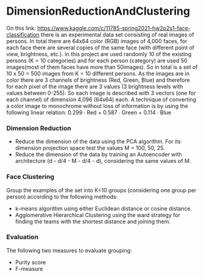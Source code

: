 # DimensionReductionAndClustering
On this link: https://www.kaggle.com/c/11785-spring2021-hw2p2s1-face-classification there is an experimental data set consisting of real images of persons.
In total there are 64x64 color (RGB) images of 4,000 faces, for each face there are several copies of the same face (with different point of view, brightness, etc.).
In this project are used randomly 10 of the existing persons (K = 10 categories) and for each person (category) are used 50 images(most of them faces have more than 50images).
So in total is a set of 10 x 50 = 500 images from K = 10 different persons. As the images are in color there are 3 channels of brightness (Red, Green, Blue)
and therefore for each pixel of the image there are 3 values (3 brightness levels with values between 0-255). So each image is described with 3 vectors (one for each channel)
of dimension 4,096 (64x64) each. A technique of converting a color image to monochrome without loss of information is by using the following linear relation:
0.299 ∙ Red + 0.587 ∙ Green + 0.114 ∙ Blue

### Dimension Reduction
- Reduce the dimension of the data using the PCA algorithm. For its dimension projection space test the values M = 100, 50, 25.
- Reduce the dimension of the data by training an Autoencoder with architecture (d - d/4 - M - d/4 - d), considering the same values of M.

### Face Clustering
Group the examples of the set into K=10 groups (considering one group per person) according to the following methods:
- k-means algorithm using either Euclidean distance or cosine distance.
- Agglomerative Hierarchical Clustering using the ward strategy for finding the teams with the shortest distance and joining them.

### Evaluation
The following two measures to evaluate grouping:
- Purity score
- F-measure
